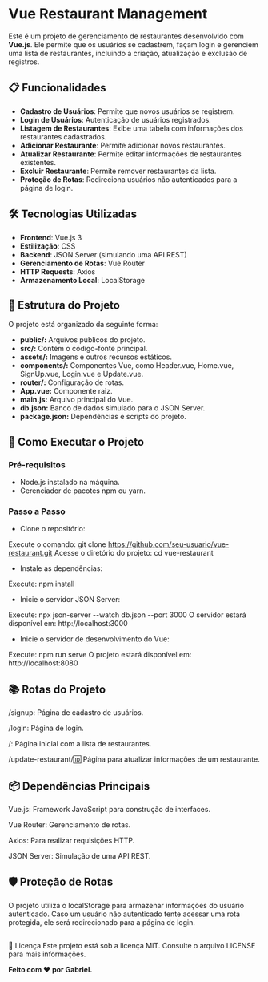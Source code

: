 # Vue Restaurant Management

Este é um projeto de gerenciamento de restaurantes desenvolvido com **Vue.js**. Ele permite que os usuários se cadastrem, façam login e gerenciem uma lista de restaurantes, incluindo a criação, atualização e exclusão de registros.

## 📋 Funcionalidades

- **Cadastro de Usuários**: Permite que novos usuários se registrem.
- **Login de Usuários**: Autenticação de usuários registrados.
- **Listagem de Restaurantes**: Exibe uma tabela com informações dos restaurantes cadastrados.
- **Adicionar Restaurante**: Permite adicionar novos restaurantes.
- **Atualizar Restaurante**: Permite editar informações de restaurantes existentes.
- **Excluir Restaurante**: Permite remover restaurantes da lista.
- **Proteção de Rotas**: Redireciona usuários não autenticados para a página de login.

## 🛠️ Tecnologias Utilizadas

- **Frontend**: Vue.js 3
- **Estilização**: CSS
- **Backend**: JSON Server (simulando uma API REST)
- **Gerenciamento de Rotas**: Vue Router
- **HTTP Requests**: Axios
- **Armazenamento Local**: LocalStorage

## 📂 Estrutura do Projeto

O projeto está organizado da seguinte forma:

- **public/:** Arquivos públicos do projeto.
- **src/:** Contém o código-fonte principal.
- **assets/:** Imagens e outros recursos estáticos.
- **components/:** Componentes Vue, como Header.vue, Home.vue, SignUp.vue, Login.vue e Update.vue.
- **router/:** Configuração de rotas.
- **App.vue:** Componente raiz.
- **main.js:** Arquivo principal do Vue.
- **db.json:** Banco de dados simulado para o JSON Server.
- **package.json:** Dependências e scripts do projeto.


## 🚀 Como Executar o Projeto

### Pré-requisitos

- Node.js instalado na máquina.
- Gerenciador de pacotes npm ou yarn.

### Passo a Passo

- Clone o repositório:

Execute o comando: git clone https://github.com/seu-usuario/vue-restaurant.git
Acesse o diretório do projeto: cd vue-restaurant

- Instale as dependências:

Execute: npm install

- Inicie o servidor JSON Server:

Execute: npx json-server --watch db.json --port 3000
O servidor estará disponível em: http://localhost:3000

- Inicie o servidor de desenvolvimento do Vue:

Execute: npm run serve
O projeto estará disponível em: http://localhost:8080

## 📚 Rotas do Projeto

/signup: Página de cadastro de usuários.

/login: Página de login.

/: Página inicial com a lista de restaurantes.

/update-restaurant/:id: Página para atualizar informações de um restaurante.

## 📦 Dependências Principais

Vue.js: Framework JavaScript para construção de interfaces.

Vue Router: Gerenciamento de rotas.

Axios: Para realizar requisições HTTP.

JSON Server: Simulação de uma API REST.

## 🛡️ Proteção de Rotas

O projeto utiliza o localStorage para armazenar informações do usuário autenticado. Caso um usuário não autenticado tente acessar uma rota protegida, ele será redirecionado para a página de login.

## 
📝 Licença
Este projeto está sob a licença MIT. Consulte o arquivo LICENSE para mais informações.

**Feito com ❤️ por Gabriel.**